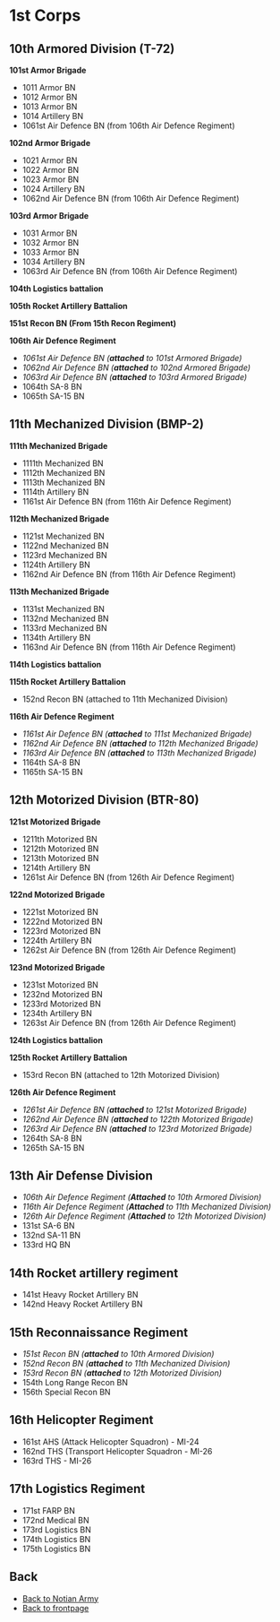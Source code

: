 # 1st Corps 

## 10th Armored Division (T-72)
**101st Armor Brigade**
- 1011 Armor BN
- 1012 Armor BN
- 1013 Armor BN
- 1014 Artillery BN
- 1061st Air Defence BN  (from 106th Air Defence Regiment)

**102nd Armor Brigade**
- 1021 Armor BN
- 1022 Armor BN
- 1023 Armor BN
- 1024 Artillery BN
- 1062nd Air Defence BN  (from 106th Air Defence Regiment)

**103rd Armor Brigade**
- 1031 Armor BN
- 1032 Armor BN
- 1033 Armor BN
- 1034 Artillery BN
- 1063rd Air Defence BN  (from 106th Air Defence Regiment)

**104th Logistics battalion**

**105th Rocket Artillery Battalion**

**151st Recon BN (From 15th Recon Regiment)**

**106th Air Defence Regiment**
-  _1061st Air Defence BN  (**attached** to 101st Armored Brigade)_
- _1062nd Air Defence BN (**attached** to 102nd Armored Brigade)_
- _1063rd Air Defence BN (**attached** to 103rd Armored Brigade)_
- 1064th SA-8 BN
- 1065th SA-15 BN




## 11th Mechanized Division (BMP-2)
**111th Mechanized Brigade**
- 1111th Mechanized BN
- 1112th Mechanized BN
- 1113th Mechanized BN
- 1114th Artillery BN
- 1161st Air Defence BN  (from 116th Air Defence Regiment)

**112th Mechanized Brigade**
- 1121st Mechanized BN
- 1122nd Mechanized BN
- 1123rd Mechanized BN
- 1124th Artillery BN
- 1162nd Air Defence BN  (from 116th Air Defence Regiment)

**113th Mechanized Brigade**
- 1131st Mechanized BN
- 1132nd Mechanized BN
- 1133rd Mechanized BN
- 1134th Artillery BN
- 1163nd Air Defence BN  (from 116th Air Defence Regiment)

**114th Logistics battalion**

**115th Rocket Artillery Battalion**

- 152nd Recon BN (attached to 11th Mechanized Division)

**116th Air Defence Regiment**
-  _1161st Air Defence BN  (**attached** to 111st Mechanized Brigade)_
-  _1162nd Air Defence BN  (**attached** to 112th Mechanized Brigade)_
-  _1163rd Air Defence BN  (**attached** to 113th Mechanized Brigade)_
- 1164th SA-8 BN
- 1165th SA-15 BN




## 12th Motorized Division (BTR-80)
**121st Motorized Brigade**
- 1211th Motorized BN
- 1212th Motorized BN
- 1213th Motorized BN
- 1214th Artillery BN
- 1261st Air Defence BN  (from 126th Air Defence Regiment)

**122nd Motorized Brigade**
- 1221st Motorized BN
- 1222nd Motorized BN
- 1223rd Motorized BN
- 1224th Artillery BN
- 1262st Air Defence BN  (from 126th Air Defence Regiment)

**123nd Motorized Brigade**
- 1231st Motorized BN
- 1232nd Motorized BN
- 1233rd Motorized BN
- 1234th Artillery BN
- 1263st Air Defence BN  (from 126th Air Defence Regiment)

**124th Logistics battalion**

**125th Rocket Artillery Battalion**

- 153rd Recon BN (attached to 12th Motorized Division)

**126th Air Defence Regiment**
- _1261st Air Defence BN  (**attached** to 121st Motorized Brigade)_
- _1262nd Air Defence BN  (**attached** to 122th Motorized Brigade)_
- _1263rd Air Defence BN  (**attached** to 123rd Motorized Brigade)_
- 1264th SA-8 BN
- 1265th SA-15 BN




## 13th Air Defense Division
- _106th Air Defence Regiment (**Attached** to 10th Armored Division)_
-  _116th Air Defence Regiment (**Attached** to 11th Mechanized Division)_
-  _126th Air Defence Regiment (**Attached** to 12th Motorized Division)_
- 131st SA-6 BN
- 132nd SA-11 BN
- 133rd HQ BN




## 14th Rocket artillery regiment
- 141st Heavy Rocket Artillery BN
- 142nd Heavy Rocket Artillery BN




## 15th Reconnaissance Regiment
- _151st Recon BN (**attached** to 10th Armored Division)_
- _152nd Recon BN (**attached** to 11th Mechanized Division)_
- _153rd Recon BN (**attached** to 12th Motorized Division)_
- 154th Long Range Recon BN
- 156th Special Recon BN




## 16th Helicopter Regiment
- 161st AHS (Attack Helicopter Squadron) - MI-24
- 162nd THS (Transport Helicopter Squadron - MI-26
- 163rd THS - MI-26




## 17th Logistics Regiment
- 171st FARP BN
- 172nd Medical BN
- 173rd Logistics BN
- 174th Logistics BN
- 175th Logistics BN
 


## Back
- [Back to Notian Army](/OPAC-Brief/INTELLIGENCE/DUSS_Army.html) 
- [Back to frontpage](https://132nd-vwing.github.io/OPAC-Brief/)
 